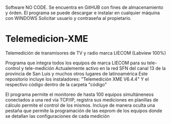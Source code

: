 Software NO CODE. Se encuentra en GitHUB con fines de almacenamiento y órden. 
El programa se puede descargar e instalar en cualquier máquina con WINDOWS
Solicitar usuario y contraseña al propietario.

# Telemedicion-XME
Telemedición de transmisores de TV y radio marca LIECOM (Labview 100%)

Programa que integra todos los equipos de marca LIECOM para su tele-control y tele-medición
Actualemente activo en la red SFN del canal 13 de la provincia de San Luis y muchos otros lugares de latinoamérica
Este repositorio incluye los instaladores: "Telemedición XME V6.4.4"
Y el respectivo código dentro de la carpeta "código"

El programa permite el monitoreo de hasta 100 equipos simultáneneos conectados a una red vía TCP/IP, registra sus mediciones en planillas de cálculo  permite el control de los mismos. Incluye de manera oculta una pestaña que permite la programación de las eeprom de los equipos donde se detallan las configuraciones de cada medición
